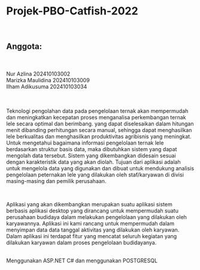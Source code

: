 <h1>Projek-PBO-Catfish-2022</h1>
<br>
<h2>Anggota:</h2>
<br>
<br>
Nur Azlina                   202410103002
<br>
Marizka Maulidina           202410103009
<br>
Ilham Adikusuma             202410103034
<br>
<br>
<br>
<p>Teknologi pengolahan data pada pengelolaan ternak akan mempermudah dan meningkatkan kecepatan proses menganalisa perkembangan ternak lele secara optimal dan berimbang.  yang dapat diselesaikan dalam hitungan menit dibanding perhitungan secara manual, sehingga dapat menghasilkan lele berkualitas dan menghasilkan produktivitas agribisnis yang meningkat. Untuk mengetahui bagaimana informasi pengelolaan ternak lele berdasarkan struktur basis data, maka dibutuhkan sistem yang dapat mengolah data tersebut. Sistem yang dikembangkan didesain sesuai dengan karakteristik data yang akan diolah. Tujuan dari aplikasi adalah untuk mengelola data yang digunakan dan dibuat untuk mendukung analisis pengelolaan peternakan lele yang dilakukan oleh staf/karyawan di divisi masing-masing dan pemilik perusahaan.</p>
<br>

<p>Aplikasi yang akan dikembangkan merupakan suatu aplikasi sistem berbasis aplikasi desktop yang dirancang untuk mempermudah suatu perusahaan budidaya dalam melakukan pengelolaan yang dilakukan oleh karyawannya. Aplikasi ini kami rancang untuk mempermudah dalam menyimpan data data tanggal aktivitas yang dilakukan oleh karyawan. Dalam aplikasi ini terdapat fitur yang mencatat seluruh kegiatan yang dilakukan karyawan dalam proses pengelolaan budidayanya.</p>
<br>
Menggunakan ASP.NET C# dan menggunakan POSTGRESQL

